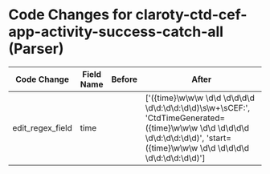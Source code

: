 # Code Changes for claroty-ctd-cef-app-activity-success-catch-all (Parser)

| Code Change | Field Name | Before | After |
|-------------|------------|--------|-------|
| edit_regex_field | time |  | ['({time}\w\w\w \d\d \d\d\d\d \d\d:\d\d:\d\d)\s\w+\sCEF:', 'CtdTimeGenerated=({time}\w\w\w \d\d \d\d\d\d \d\d:\d\d:\d\d)', 'start=({time}\w\w\w \d\d \d\d\d\d \d\d:\d\d:\d\d)'] |